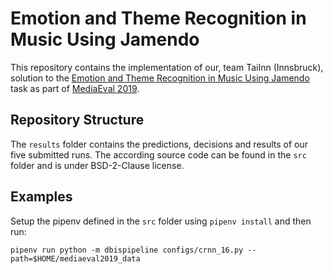 # Emotion and Theme Recognition in Music Using Jamendo
This repository contains the implementation of our, team TaiInn (Innsbruck),
solution to the
[Emotion and Theme Recognition in Music Using Jamendo](https://multimediaeval.github.io/2019-Emotion-and-Theme-Recognition-in-Music-Task/)
task as part of [MediaEval 2019](http://www.multimediaeval.org/mediaeval2019/).

## Repository Structure
The `results` folder contains the predictions, decisions and results of our
five submitted runs.  The according source code can be found in the `src`
folder and is under BSD-2-Clause license.

## Examples
Setup the pipenv defined in the `src` folder using `pipenv install` and then run:
```
pipenv run python -m dbispipeline configs/crnn_16.py --path=$HOME/mediaeval2019_data
```
